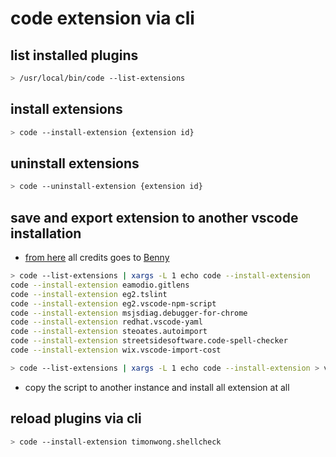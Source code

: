 # code extension via cli

## list installed plugins

```bash
> /usr/local/bin/code --list-extensions
```

## install extensions

```bash
> code --install-extension {extension id}
```

## uninstall extensions

```bash
> code --uninstall-extension {extension id}
```

## save and export extension to another vscode installation

- [from here](https://stackoverflow.com/questions/35773299/how-can-you-export-vs-code-extension-list) all credits goes to [Benny](https://stackoverflow.com/users/2243665/benny)

```bash
> code --list-extensions | xargs -L 1 echo code --install-extension
code --install-extension eamodio.gitlens
code --install-extension eg2.tslint
code --install-extension eg2.vscode-npm-script
code --install-extension msjsdiag.debugger-for-chrome
code --install-extension redhat.vscode-yaml
code --install-extension steoates.autoimport
code --install-extension streetsidesoftware.code-spell-checker
code --install-extension wix.vscode-import-cost

> code --list-extensions | xargs -L 1 echo code --install-extension > vscode-extension-install.sh
```

- copy the script to another instance and install all extension at all

## reload plugins via cli

```bash
> code --install-extension timonwong.shellcheck
```
